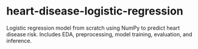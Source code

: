 # heart-disease-logistic-regression
Logistic regression model from scratch using NumPy to predict heart disease risk. Includes EDA, preprocessing, model training, evaluation, and inference.

